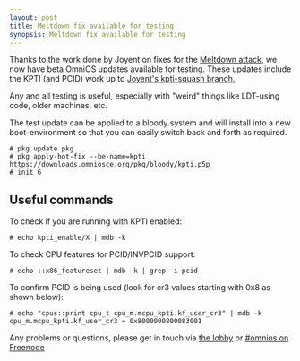 ```yaml
---
layout: post
title: Meltdown fix available for testing
synopsis: Meltdown fix available for testing
---
```


Thanks to the work done by Joyent on fixes for the
[Meltdown attack](https://meltdownattack.com/), we now have beta OmniOS
updates available for testing. These updates include the KPTI (and PCID)
work up to [Joyent's kpti-squash branch.](https://github.com/rmustacc/illumos-gate/commits/kpti-squash)

Any and all testing is useful, especially with "weird" things like LDT-using
code, older machines, etc.

The test update can be applied to a bloody system and will install into a new
boot-environment so that you can easily switch back and forth as required.

```
# pkg update pkg
# pkg apply-hot-fix --be-name=kpti https://downloads.omniosce.org/pkg/bloody/kpti.p5p
# init 6
```

## Useful commands

To check if you are running with KPTI enabled:
```
# echo kpti_enable/X | mdb -k
```

To check CPU features for PCID/INVPCID support:
```
# echo ::x86_featureset | mdb -k | grep -i pcid
```

To confirm PCID is being used (look for cr3 values starting with 0x8 as shown
below):
```
# echo "cpus::print cpu_t cpu_m.mcpu_kpti.kf_user_cr3" | mdb -k
cpu_m.mcpu_kpti.kf_user_cr3 = 0x8000000800083001
```

Any problems or questions, please get in touch via
[the lobby](https://gitter.im/omniosorg/Lobby) or
[#omnios on Freenode](http://webchat.freenode.net?randomnick=1&channels=%23omnios&uio=d4)

